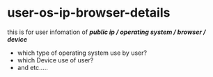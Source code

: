 # user-os-ip-browser-details
this is for user infomation of ***public ip / operating system / browser / device <br>***

* which type of operating system use by user?
* which  Device  use of user? <br>
* and etc.....
